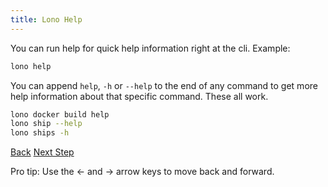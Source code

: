```yaml
---
title: Lono Help
---
```


You can run help for quick help information right at the cli.  Example:

```sh
lono help
```

You can append `help`, `-h` or `--help` to the end of any command to get more help information about that specific command.  These all work.

```sh
lono docker build help
lono ship --help
lono ships -h
```

<a id="prev" class="btn btn-basic" href="{% link _docs/existing.md %}">Back</a>
<a id="next" class="btn btn-primary" href="{% link _docs/next-steps.md %}">Next Step</a>
<p class="keyboard-tip">Pro tip: Use the <- and -> arrow keys to move back and forward.</p>

